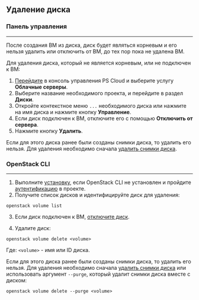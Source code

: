 ## Удаление диска

### Панель управления
---
После создания ВМ из диска, диск будет являться корневым и его нельзя удалить или отключить от ВМ, до тех пор пока не удалена ВМ. 

Для удаления диска, который не является корневым, или не подключен к ВМ:

1. [Перейдите](https://console.ps.kz/) в консоль управления PS Cloud и выберите услугу **Облачные серверы**.
2. Выберите название необходимого проекта, и перейдите в раздел **Диски**.
3. Откройте контекстное меню `...` необходимого диска или нажмите на имя диска и нажмите кнопку **Управление**.
4. Если диск подключен к ВМ, отключите его с помощью **Отключить от сервера**.
5. Нажмите кнопку **Удалить**.

Если для этого диска ранее были созданы снимки диска, то удалить его нельзя. Для удаления необходимо сначала [удалить снимки диска](empty).

### OpenStack CLI
---
1. Выполните [установку](ps.kz), если OpenStack CLI не установлен и пройдите [аутентификацию](empty) в проекте.
2. Получите список дисков и идентифицируйте диск для удаления:

```shell
openstack volume list 
```

3. Если диск подключен к ВМ, [отключите диск](empty).

4. Удалите диск:

```shell
openstack volume delete <volume>
```

Где:
`<volume>` - имя или ID диска.

Если для этого диска ранее были созданы снимки диска, то удалить его нельзя. Для удаления необходимо сначала [удалить снимки диска](empty) или использовать аргумент `--purge`, который удалит снимки диска вместе с диском:

```shell
openstack volume delete --purge <volume>
```